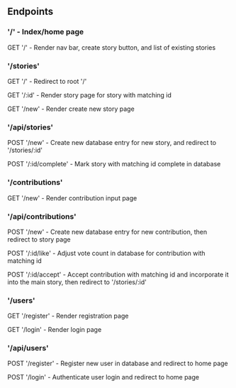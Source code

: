 ## Endpoints

### '/' - Index/home page

GET '/' - Render nav bar, create story button, and list of existing stories

### '/stories'

GET '/' - Redirect to root '/'

GET '/:id' - Render story page for story with matching id

GET '/new' - Render create new story page

### '/api/stories'

POST '/new' - Create new database entry for new story, and redirect to '/stories/:id'

POST '/:id/complete' - Mark story with matching id complete in database

### '/contributions'

GET '/new' - Render contribution input page

### '/api/contributions'

POST '/new' - Create new database entry for new contribution, then redirect to story page

POST '/:id/like' - Adjust vote count in database for contribution with matching id

POST '/:id/accept' - Accept contribution with matching id and incorporate it into the main story, then redirect to '/stories/:id'

### '/users'

GET '/register' - Render registration page

GET '/login' - Render login page

### '/api/users'

POST '/register' - Register new user in database and redirect to home page

POST '/login' - Authenticate user login and redirect to home page
